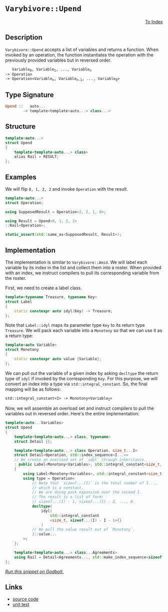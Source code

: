 <!-- Copyright 2024 Feng Mofan
SPDX-License-Identifier: Apache-2.0 -->

# `Varybivore::Upend`

<p style='text-align: right;'><a href="../../../index.md#list-modifications-7">To Index</a></p>

## Description

`Varybivore::Upend` accepts a list of variables and returns a function.
When invoked by an operation, the function instantiates the operation with the previously provided variables but in reversed order.

<pre><code>   Variable<sub>0</sub>, Variable<sub>1</sub>, ..., Variable<sub>n</sub>
-> Operation
-> Operation&lt;Variable<sub>n</sub>, Variable<sub>n-1</sub>, ..., Variable<sub>0</sub>&gt;</code></pre>

## Type Signature

```Haskell
Upend ::   auto...
        -> template<template<auto...> class...>
```

## Structure

```C++
template<auto...>
struct Upend
{
    template<template<auto...> class>
    alias Rail = RESULT;
};
```

## Examples

We will flip `0, 1, 2, 2` and invoke `Operation` with the result.

```C++
template<auto...>
struct Operation;

using SupposedResult = Operation<2, 2, 1, 0>;

using Result = Upend<0, 1, 2, 2>
::Rail<Operation>;

static_assert(std::same_as<SupposedResult, Result>);
```

## Implementation

The implementation is similar to `Varybivore::Amid`.
We will label each variable by its index in the list and collect them into a roster.
When provided with an index, we instruct compilers to pull its corresponding variable from the roster.

First, we need to create a label class.

```C++
template<typename Treasure, typename Key>
struct Label
{ 
    static constexpr auto idyl(Key) -> Treasure;
};
```

Note that `Label::idyl` maps its parameter type `Key` to its return type `Treasure`. We will pack each variable into a `Monotony` so that we can use it as a return type:

```C++
template<auto Variable>
struct Monotony
{
    static constexpr auto value {Variable};
};
```

We can pull out the variable of a given index by asking `decltype` the return type of `idyl` if invoked by the corresponding `Key`.
For this purpose, we will convert an index into a type via `std::integral_constant`.
So, the final mapping will be as follows:

<pre><code>std::integral_constant&lt;I&gt; -> Monotony&lt;Variable<sub>I</sub>&gt;</code></pre>

Now, we will assemble an overload set and instruct compilers to pull the variables out in reversed order. Here's the entire implementation:

```C++
template<auto...Variables>
struct Upend
{
    template<template<auto...> class, typename>
    struct Detail {};

    template<template<auto...> class Operation, size_t...I>
    struct Detail<Operation, std::index_sequence<I...>>
    // We create an overload set of `idyl` through inheritance.
    : public Label<Monotony<Variables>, std::integral_constant<size_t, I>>...
    {
        using Label<Monotony<Variables>, std::integral_constant<size_t, I>>::idyl...;
        using type = Operation<
            // Note that `sizeof...(I)` is the total number of I...,
            // which is a constant.
            // We are doing pack expansion over the second I.
            // The result is a list of form:
            // sizeof...(I) - 1, sizeof...(I) - 2, ..., 0. 
            decltype(
                idyl(
                    std::integral_constant
                    <size_t, sizeof...(I) - I - 1>{}
                )
            // We pull the value result out of `Monotony`.
            )::value...
        >;
    };

    template<template<auto...> class...Agreements>
    using Rail = Detail<Agreements..., std::make_index_sequence<sizeof...(Variables)>>::type;
};
```

[*Run this snippet on Godbolt.*](https://godbolt.org/#z:OYLghAFBqd5QCxAYwPYBMCmBRdBLAF1QCcAaPECAMzwBtMA7AQwFtMQByARg9KtQYEAysib0QXACx8BBAKoBnTAAUAHpwAMvAFYTStJg1DIApACYAQuYukl9ZATwDKjdAGFUtAK4sGIAMykrgAyeAyYAHI%2BAEaYxBLSAA6oCoRODB7evgGkyamOAqHhUSyx8VK2mPYFDEIETMQEmT5%2BgXaYDul1DQRFkTFxCbb1jc3ZbSO9Yf2lg1IAlLaoXsTI7Bzm/mHI3lgA1Cb%2Bbl6OtIQAnofYJhoAgpvbu5gHR8gKBOhYVFc393cEmBYiQMAMObgI50SjFYzwAKsRMEwFCtMKQ9hCocw2HsANKYS7%2Ba53d7ELwOPbBJixWi/EwAdgsBzuexZe3eTEcyD2aAY70wqkSxD2TBOqD2eHQ51oEDx53mewAtFc9vDEciEYcrHd6QARTW0/6A4EczBgkVEPYANQaeCp9B%2BxIIpPJAFkBKgiAxLtqGb9WWz6pzuQI%2BQKheaxQA3MReZ70izW4i26L2ul6/xa%2B5p/Xaw1AkGmo4RgB0pcTyfoCgdtxJZIIezkmPQtN9zNZAPzJrBHeNoKLotLxeVOyRCjRGOhbGr/tr5J1mHqdAOvuzGYNt39PYL3aN2/7REHw4MCgUewA8lDiBz0mjUgAvTAAfQIg4AktPWbP6/PFzSjhe4mvARbw%2BEAQDCLBVEfJQAEdYwYNYwVfQ9CQ/FkAHp0L2AB1Z5kARE1hQYPZUEjOJaFQJh0DZBcSKoA4ADYNAlKUTCY9EEGIZZgAQcUGAQOJCEMNYhzbFkQD2RIvBTPAuUpakwTdBgPQEAk3HLO1MCrQkQPQMCwgBYAr1oR8eXZQQwXvJ8CDRd9UMJQ8xOXTN/X9LxUiMCkqSqRT3U9NSNJTLSrl0/TBEwIyxFMkN6gso4rOfWyfkJfTJVoFCXNcll3LCYB0UhON/B1c9LyAhgwT9LLXMwvYIg9Z4CAQDlGI0KzUCoQcIFfeY2I0cVT0ahqPTEPYGAGIV2r2ZDS1ISqqtZGqAHcEFk3i8FPJhg15WKXzm%2Ba9hq3DhQRPZ0FQXLJKYZAAGs9n5RJDFSAQSLIoVBponlqOQvb5pq2EBL2BFkVoet1uFPYzneOi9n4YgWBAH6qpqtqOtLLr5QVPYuFvPAH3azrusVPYzDRQc0Q0YsmQ3faWSwHYJwgRGaZY6UmZpz9QPA8LIpMsydrZ9mXjcBKbLZXHMHxtHCcx18ia4H4Vz1JzBZ65Wkawo6pNoWgOOeaNvGeIGvBBkiTmh3qlJUr1etE6mafmMD9djRy7dc5LMpZXUcz%2BV2ty7I4/b7NwS1LI9R0HW4jMwQFGAIbSiVdnLPIAJSYJdDmKn807/NxI4RGPBAUMmAz0kAWCYa6nwg/loMwODGEQ%2BLxcl4sIECysevs7AwInb2vbXXNbnQgAqUex/H9DfhH0fYWwIRYTHye7mn8eJ/XB4EKeIWeTWRI4%2BrX5A8LYOB1D1DHWdesAKvGo%2B7uJO8qELxEjyTB0GTrTjfrDOSsA2%2BjhJsTNE2M9gaHduuB%2BewP7A2/kVBsTYwQaGAWiQBZhqxgVTnQME18yrgMHuyTkj5RxxAIBAd4pcFAwiIdpNwT8X4pDftAr%2BaImEgyuJ3CwHBFi0E4AAVl4H4DgWhSCoE4G4aw1g2TLFWHGMw/geCkAIJoLhixrogF4WYYsvCACc/heEMV4f4eRvCAAcZhJAaGkDwjgkheDwy4BoJBgjhGiI4LwBQIAkFKKEVw0gcBYAwEQCAZYBApI2QoBANAQI6BxAiDCTgqgTEMQVAxSQexgDIC5FIYsZheBv0ICQCUeh%2BCCBEGIdgFQSnyCUGoZRpBdDY0WleRInAeDcL4QIuprizwnDCdDRJyTUnpMyVjSQOS9gQA8NE%2BgQpNhcHmLwbxWhFgQCQFExIMSyARPWZskAwApAkxoCDOIHiIDRDqdEMIDRzitN4Jc5gxBzhnmiNoDo3iFFRLYIIM8DBaA3J8aQLA0QvDAGDtrDx3BeBYHLkYcQAL8AIk6GRCFwj%2BQdBOOsBRBkqh1LONEK8jyPBYDqU6PA8NIWkFetEBh84YXADOEYZRiwqAGGAAoS0eBMCLQAoIhRVSyniEqbIRQKh1AAoafoQwxgJGWH0HgaIHjICLFQHvdIEKFTkIzqYSw1gzAuNekmLAiqICLHaJ0ZwEBXBjD8NjEI0wShlD0HkNIAhrVOpSC6hgfQHVzEqNULokw3XYzNTUbojRvXjT0OyUYngWhRsmBG2Y5RTXSLWBIdpHB%2BGkGcbwVxewBkpLSRkrJYyzATNwAU2Zcj5mLKZYsASVFBgmtIGoyQ/hiy6LpBYyQ5imIaH0do/QnBbGkHhvI4sDEuAMRMdokxU7eGSC4Do/wDFs1dM4O4zxiimV%2BMCas4JvSTjkEoDsmZcS2CcAaCwSMdIFSbRHJ5Lg2jixcGLKi/ARBDXFNkAKip0gqkitqeKkAJMmlMBaZCjNWac0iM4D00JZtJpXpvXe7kBhH3PtfX1SZqBplxAOHIswCzt0%2BJWWs3DGyZnHsiRR3ZyHb0Pv2dohxfA6AAmIKc85AL7nXNuaQHjjznmvIcHxz5scfl/LqUCkFYLaAQoUdCqVcLhEIreXgZFdS0XIAxXx7F1jhF4oJecIl6xhGkvJQoqlNLARKdyjullTA2Ucq5Tyvj/LRCCv/cKmpYrhG6BJuh6VOrZV4uNcq1VIZOAao%2BFqmVFg9W5oNRKLS8BTVVDUxaq1sbsi2oYOgRNjrsbOpqEG3IHqagFd9SGgNPRSvVYEGGqYxRI3BsDdlm1wweiVeTUsFYab5lDszZ0gFeb6OocY1jTDb7y0fpIAR%2BRxGlkqNIA2rA8Rm3WJHWO59li6Q6LpHSfwPbJCpOxjB1xm6vE7v8UEkJYTqOntifEjgV6hksAUJGLkkYn3FgLO8PJs2v3Y3c%2BUoYAGfN1N0IEMDEG2mDeg%2Bujg8G%2BlIbhm9j7X2ft/frDhvDVajGLeu%2BRvHD3aMzJAJ9l%2Bj5vvaMfNjohaP/1sZOZQLjwiBP/IURzoTbzRO4a%2BQQCT/yVOYGBaCsQcm%2BOKdhaZqFeBEWOA0wCrTOmKV6dxfKozJmSVJgs7wKzShaW2cZaRvgrL2Wcu5ZiNzP6PN/pkIIQDvmdA5ECygOLcqFWpZERF3knB0LkPd8F%2BL%2Bq4iGpS0qv1GW/CWry6Vu1zWk3uvyOkUrxX0jdajel81tQ2tZA6/V3PXX7Utc6zG/P8bi%2BJ8KymvrFSoPDZcZwY6LB0efb2DT37JooYQArZ%2B%2BbNaSPLPrYiNblAM1bZA8%2BoxvDeGWIcRoIxdJp1rpGxu2wW6lvzFUSASQdJiwWNSUdhi07F17e0au6x/hG%2B5vX1vjNuTV9N7cUP5br0np%2BEkEAA%3D)

## Links

- [source code](../../../../conceptrodon/descend/varybivore/upend.hpp)
- [unit test](../../../../tests/unit/metafunctions/varybivore/upend.test.hpp)
